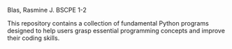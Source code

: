 Blas, Rasmine J.
BSCPE 1-2

This repository contains a collection of fundamental Python programs designed to help users grasp essential programming concepts and improve their coding skills.
